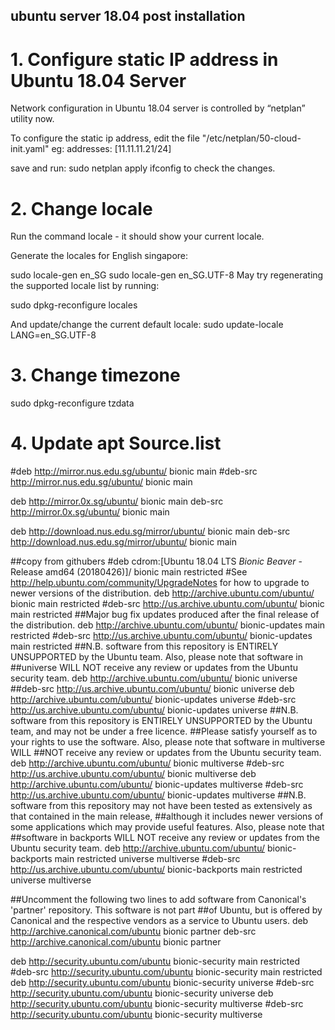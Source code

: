 ## ubuntu server 18.04 post installation


# 1. Configure static IP address in Ubuntu 18.04 Server 
Network configuration in Ubuntu 18.04 server is controlled by “netplan” utility now.

To configure the static ip address, edit the file "/etc/netplan/50-cloud-init.yaml"
eg:  addresses: [11.11.11.21/24]

save and run: sudo netplan apply
ifconfig to check the changes.

# 2. Change locale

Run the command locale - it should show your current locale.

Generate the locales for English singapore:

sudo locale-gen en_SG
sudo locale-gen en_SG.UTF-8
May try regenerating the supported locale list by running:

sudo dpkg-reconfigure locales

And update/change the current default locale:
sudo update-locale LANG=en_SG.UTF-8 

# 3. Change timezone
sudo dpkg-reconfigure tzdata

# 4. Update apt Source.list


#deb http://mirror.nus.edu.sg/ubuntu/ bionic main 
#deb-src http://mirror.nus.edu.sg/ubuntu/ bionic main 

deb http://mirror.0x.sg/ubuntu/ bionic main
deb-src http://mirror.0x.sg/ubuntu/ bionic main 

deb http://download.nus.edu.sg/mirror/ubuntu/ bionic main
deb-src http://download.nus.edu.sg/mirror/ubuntu/ bionic main 

##copy from githubers
#deb cdrom:[Ubuntu 18.04 LTS _Bionic Beaver_ - Release amd64 (20180426)]/ bionic main restricted
#See http://help.ubuntu.com/community/UpgradeNotes for how to upgrade to newer versions of the distribution.
deb http://archive.ubuntu.com/ubuntu/ bionic main restricted
#deb-src http://us.archive.ubuntu.com/ubuntu/ bionic main restricted
##Major bug fix updates produced after the final release of the distribution.
deb http://archive.ubuntu.com/ubuntu/ bionic-updates main restricted
#deb-src http://us.archive.ubuntu.com/ubuntu/ bionic-updates main restricted
##N.B. software from this repository is ENTIRELY UNSUPPORTED by the Ubuntu team. Also, please note that software in 
##universe WILL NOT receive any review or updates from the Ubuntu security team.
deb http://archive.ubuntu.com/ubuntu/ bionic universe
##deb-src http://us.archive.ubuntu.com/ubuntu/ bionic universe
deb http://archive.ubuntu.com/ubuntu/ bionic-updates universe
#deb-src http://us.archive.ubuntu.com/ubuntu/ bionic-updates universe
##N.B. software from this repository is ENTIRELY UNSUPPORTED by the Ubuntu team, and may not be under a free licence. 
##Please satisfy yourself as to your rights to use the software. Also, please note that software in multiverse WILL 
##NOT receive any review or updates from the Ubuntu security team.
deb http://archive.ubuntu.com/ubuntu/ bionic multiverse
#deb-src http://us.archive.ubuntu.com/ubuntu/ bionic multiverse
deb http://archive.ubuntu.com/ubuntu/ bionic-updates multiverse
#deb-src http://us.archive.ubuntu.com/ubuntu/ bionic-updates multiverse
##N.B. software from this repository may not have been tested as extensively as that contained in the main release, 
##although it includes newer versions of some applications which may provide useful features. Also, please note that 
##software in backports WILL NOT receive any review or updates from the Ubuntu security team.
deb http://archive.ubuntu.com/ubuntu/ bionic-backports main restricted universe multiverse
#deb-src http://us.archive.ubuntu.com/ubuntu/ bionic-backports main restricted universe multiverse

##Uncomment the following two lines to add software from Canonical's 'partner' repository. This software is not part 
##of Ubuntu, but is offered by Canonical and the respective vendors as a service to Ubuntu users.
deb http://archive.canonical.com/ubuntu bionic partner 
deb-src http://archive.canonical.com/ubuntu bionic partner

deb http://security.ubuntu.com/ubuntu bionic-security main restricted
#deb-src http://security.ubuntu.com/ubuntu bionic-security main restricted
deb http://security.ubuntu.com/ubuntu bionic-security universe
#deb-src http://security.ubuntu.com/ubuntu bionic-security universe
deb http://security.ubuntu.com/ubuntu bionic-security multiverse
#deb-src http://security.ubuntu.com/ubuntu bionic-security multiverse
